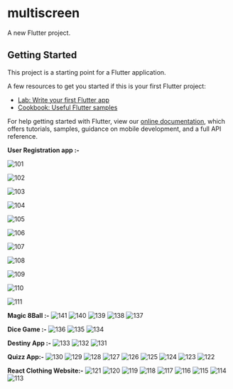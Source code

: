 # multiscreen

A new Flutter project.

## Getting Started

This project is a starting point for a Flutter application.

A few resources to get you started if this is your first Flutter project:

- [Lab: Write your first Flutter app](https://flutter.dev/docs/get-started/codelab)
- [Cookbook: Useful Flutter samples](https://flutter.dev/docs/cookbook)

For help getting started with Flutter, view our
[online documentation](https://flutter.dev/docs), which offers tutorials,
samples, guidance on mobile development, and a full API reference.


**User Registration app :-**

![101](https://user-images.githubusercontent.com/81084127/152308321-fa69d355-1c92-433c-bc3e-82d930b638a4.jpeg)

![102](https://user-images.githubusercontent.com/81084127/152318490-641f6ad0-6996-40f9-858f-dbc0c62dd884.jpeg)

![103](https://user-images.githubusercontent.com/81084127/152319681-d98100b0-606b-4344-80de-e8263f3113f6.jpeg)

![104](https://user-images.githubusercontent.com/81084127/152320414-007ff0b8-d741-4b1c-bd60-f10f1081f500.jpeg)

![105](https://user-images.githubusercontent.com/81084127/152321770-e8224bcb-ee6a-419b-b69f-730e1f00bc2a.jpeg)

![106](https://user-images.githubusercontent.com/81084127/152321801-a7efa5ef-29e1-4190-b8f7-dbcb7c6cf051.jpeg)

![107](https://user-images.githubusercontent.com/81084127/152321845-7b0a19e3-e675-41d8-b2a5-c2703b53aec7.jpeg)

![108](https://user-images.githubusercontent.com/81084127/152321872-d0efa182-3e52-4cf9-9d10-41a5cc0edf68.jpeg)

![109](https://user-images.githubusercontent.com/81084127/152321903-7ce223c4-048f-47d8-a009-0c9d35912e78.jpeg)

![110](https://user-images.githubusercontent.com/81084127/152321918-0369474f-4574-4300-b251-c2084e3df03a.jpeg)

![111](https://user-images.githubusercontent.com/81084127/152321949-52cf52ae-c675-4d09-819c-aba1bdfed0c7.jpeg)


**Magic 8Ball :-**
![141](https://user-images.githubusercontent.com/81084127/152506300-fdf5919b-7b87-4424-bebb-f08a4962cc2e.jpeg)
![140](https://user-images.githubusercontent.com/81084127/152506315-ae254248-f937-44c6-9772-0d5153f80ae7.jpeg)
![139](https://user-images.githubusercontent.com/81084127/152506321-82599462-b136-4b81-b5c3-4f9a26aa7881.jpeg)
![138](https://user-images.githubusercontent.com/81084127/152506328-decdf409-80b5-47f9-9695-eb6be7e5cab4.jpeg)
![137](https://user-images.githubusercontent.com/81084127/152506332-e4dd36e4-9e67-4ca8-af7f-4715c79d5e76.jpeg)


**Dice Game :-**
![136](https://user-images.githubusercontent.com/81084127/152506336-92d55492-a188-45bd-9661-86d8273df57c.jpeg)
![135](https://user-images.githubusercontent.com/81084127/152506338-68edea23-ee76-4e6f-b60f-e30f7a99ff9e.jpeg)
![134](https://user-images.githubusercontent.com/81084127/152506340-b37a5360-d88c-45fe-abb0-e6aee203e45c.jpeg)


**Destiny App :-**
![133](https://user-images.githubusercontent.com/81084127/152506350-edfe0a09-946d-4853-a31f-b4bd2a38fa5c.jpeg)
![132](https://user-images.githubusercontent.com/81084127/152506352-3e85df9d-bc2e-4287-8a52-1445d8d0dcf4.jpeg)
![131](https://user-images.githubusercontent.com/81084127/152506354-1a6e5e9e-dcc1-416d-93c5-2368c934961b.jpeg)


**Quizz App:-**
![130](https://user-images.githubusercontent.com/81084127/152506358-220e118e-b2ae-4482-b293-c2aa13b17fd3.jpeg)
![129](https://user-images.githubusercontent.com/81084127/152506365-aaba8779-6618-4d3b-a199-e57478834777.jpeg)
![128](https://user-images.githubusercontent.com/81084127/152506372-beecae99-01be-4b72-9a76-d541399ebfe3.jpeg)
![127](https://user-images.githubusercontent.com/81084127/152506375-7a545d72-a77b-4fb4-98e1-ff2ebec434a4.jpeg)
![126](https://user-images.githubusercontent.com/81084127/152506379-442ad9b7-c6cd-440c-9af6-325cac72db2b.jpeg)
![125](https://user-images.githubusercontent.com/81084127/152506386-fdcfa205-c801-462e-aa20-2421cb940cf5.jpeg)
![124](https://user-images.githubusercontent.com/81084127/152506390-1191d9a5-c799-4168-9c37-5147b053a40d.jpeg)
![123](https://user-images.githubusercontent.com/81084127/152506395-fc278cd2-8d96-451f-b2d4-fa32c7d38d5b.jpeg)
![122](https://user-images.githubusercontent.com/81084127/152506398-aac9e0a4-bdc6-4060-879d-2ddd1cf6f081.jpeg)



**React Clothing Website:-**
![121](https://user-images.githubusercontent.com/81084127/152506402-05cc4ab9-09a5-4d5a-9ddc-0ee6655c671b.jpeg)
![120](https://user-images.githubusercontent.com/81084127/152506411-573e3e2c-9fcb-4c7d-af8a-7a93904a1860.jpeg)
![119](https://user-images.githubusercontent.com/81084127/152506414-2054adcb-71ea-45ed-b450-763ee54ffd3d.jpeg)
![118](https://user-images.githubusercontent.com/81084127/152506425-3b596aef-9c27-4e5f-ac8d-d4c0080d4503.jpeg)
![117](https://user-images.githubusercontent.com/81084127/152506429-af96a809-3f8d-4f9c-8e30-18c14ee1ec11.jpeg)
![116](https://user-images.githubusercontent.com/81084127/152506434-72430759-c60d-4336-a3de-c170dd91cecc.jpeg)
![115](https://user-images.githubusercontent.com/81084127/152506438-57c6106a-00c8-45ec-ad2b-8a83b251b3c9.jpeg)
![114](https://user-images.githubusercontent.com/81084127/152506444-c3553d65-92a4-4642-a06d-ec602109070f.jpeg)
![113](https://user-images.githubusercontent.com/81084127/152506450-0ab8c12f-2aff-46b4-b142-710da9ea3b8d.jpeg)
